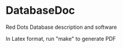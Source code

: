 # DatabaseDoc
Red Dots Database description and software

In Latex format, run "make" to generate PDF

